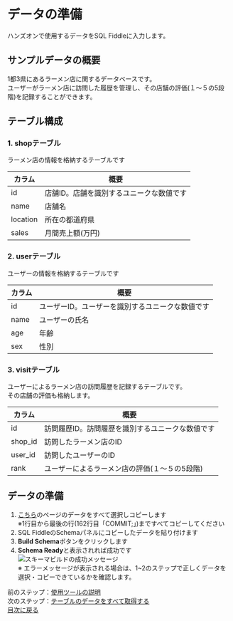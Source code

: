 # データの準備
ハンズオンで使用するデータをSQL Fiddleに入力します。

## サンプルデータの概要
1都3県にあるラーメン店に関するデータベースです。  
ユーザーがラーメン店に訪問した履歴を管理し、その店舗の評価(１〜５の5段階)を記録することができます。

## テーブル構成
### 1. shopテーブル  
ラーメン店の情報を格納するテーブルです  

|カラム|概要|
| --- | --- |
| id | 店舗ID。店舗を識別するユニークな数値です |
| name | 店舗名 |
| location | 所在の都道府県 |
| sales | 月間売上額(万円) |

### 2. userテーブル  
ユーザーの情報を格納するテーブルです  

|カラム|概要|
| --- | --- |
| id | ユーザーID。ユーザーを識別するユニークな数値です |
| name | ユーザーの氏名 |
| age | 年齢 |
| sex | 性別 |

### 3. visitテーブル
ユーザーによるラーメン店の訪問履歴を記録するテーブルです。  
その店舗の評価も格納します。  

|カラム|概要|
| --- | --- |
| id | 訪問履歴ID。訪問履歴を識別するユニークな数値です |
| shop_id | 訪問したラーメン店のID |
| user_id | 訪問したユーザーのID |
| rank | ユーザーによるラーメン店の評価(１〜５の5段階) |

## データの準備
1. [こちら](dummy_data.sql)のページのデータをすべて選択しコピーします  
    ※1行目から最後の行(162行目「COMMIT;」)まですべてコピーしてください
2. SQL FiddleのSchemaパネルにコピーしたデータを貼り付けます
3. **Build Schema**ボタンをクリックします
4. **Schema Ready**と表示されれば成功です  
![スキーマビルドの成功メッセージ](https://user-images.githubusercontent.com/22129880/92392082-b1c33d80-f158-11ea-9296-1efc796a3895.png)  
※ エラーメッセージが表示される場合は、1~2のステップで正しくデータを選択・コピーできているかを確認します。

前のステップ：[使用ツールの説明](001-about-tool.md)  
次のステップ：[テーブルのデータをすべて取得する](003-select.md)  
[目次に戻る](README.md)  


